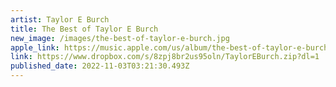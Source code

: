 ```yaml
---
artist: Taylor E Burch
title: The Best of Taylor E Burch
new_image: /images/the-best-of-taylor-e-burch.jpg
apple_link: https://music.apple.com/us/album/the-best-of-taylor-e-burch/1652369558
link: https://www.dropbox.com/s/8zpj8br2us95oln/TaylorEBurch.zip?dl=1
published_date: 2022-11-03T03:21:30.493Z
---
```

